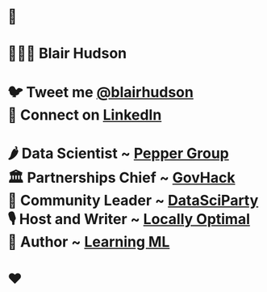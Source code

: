 # 👋

# 👨🏻‍💻 Blair Hudson

# 🐦 Tweet me [@blairhudson](http://twitter.com/blairhudson)<br>👔 Connect on [LinkedIn](http://linkedin.com/in/blairhudson)

# 🌶 Data Scientist ~ [Pepper Group](http://pepper.com.au)<br>🏛 Partnerships Chief ~ [GovHack](http://govhack.org)<br>🎉 Community Leader ~ [DataSciParty](http://datasciparty.github.io)<br>🎙 Host and Writer ~ [Locally Optimal](http://locallyoptimal.github.io)<br>🦄 Author ~ [Learning ML](http://blairhudson.github.io/learningml)

# ❤️
